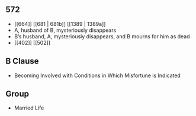 ## 572
- [[664]] [[681 | 681b]] [[1389 | 1389a]] 
- A, husband of B, mysteriously disappears
- B’s husband, A, mysteriously disappears, and B mourns for him as dead
- [[402]] [[502]] 

## B Clause
- Becoming Involved with Conditions in Which Misfortune is Indicated

## Group
- Married Life

